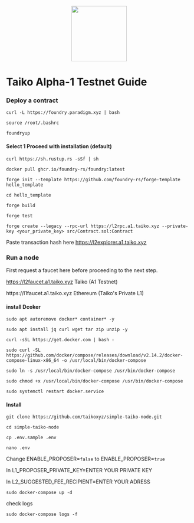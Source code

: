 <p align="center"><img height="150" height="auto" src="https://user-images.githubusercontent.com/63885192/210028418-e15f2938-cb58-468f-8711-7375d66a038a.png"></p>

# Taiko Alpha-1 Testnet Guide

###  Deploy a contract
```
curl -L https://foundry.paradigm.xyz | bash
```

```
source /root/.bashrc
```

```
foundryup
```

#### Select 1 Proceed with installation (default)
```
curl https://sh.rustup.rs -sSf | sh
```

```
docker pull ghcr.io/foundry-rs/foundry:latest
```

```
forge init --template https://github.com/foundry-rs/forge-template hello_template
```

```
cd hello_template
```

```
forge build
```

```
forge test
```

```
forge create --legacy --rpc-url https://l2rpc.a1.taiko.xyz --private-key <your_private_key> src/Contract.sol:Contract
```

Paste transaction hash here https://l2explorer.a1.taiko.xyz




### Run a node

First request a faucet here before proceeding to the next step.

https://l2faucet.a1.taiko.xyz Taiko (A1 Testnet)
<p>
https://l1faucet.a1.taiko.xyz Ethereum (Taiko's Private L1)

#### install Dcoker
```
sudo apt autoremove docker* container* -y
```

```
sudo apt install jq curl wget tar zip unzip -y
```

```
curl -sSL https://get.docker.com | bash -
```

```
sudo curl -SL https://github.com/docker/compose/releases/download/v2.14.2/docker-compose-linux-x86_64 -o /usr/local/bin/docker-compose
```

```
sudo ln -s /usr/local/bin/docker-compose /usr/bin/docker-compose
```

```
sudo chmod +x /usr/local/bin/docker-compose /usr/bin/docker-compose
```

```
sudo systemctl restart docker.service
```


#### Install
```
git clone https://github.com/taikoxyz/simple-taiko-node.git
```

```
cd simple-taiko-node
```

```
cp .env.sample .env
```

```
nano .env
```

Change ENABLE_PROPOSER=`false` to ENABLE_PROPOSER=`true`
<p>
In L1_PROPOSER_PRIVATE_KEY=ENTER YOUR PRIVATE KEY
<p>
In L2_SUGGESTED_FEE_RECIPIENT=ENTER YOUR ADRESS

```
sudo docker-compose up -d
```

check logs
```
sudo docker-compose logs -f
```
